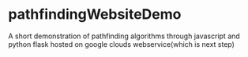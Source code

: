 # pathfindingWebsiteDemo
 A short demonstration of pathfinding algorithms through javascript and python flask hosted on google clouds webservice(which is next step)
